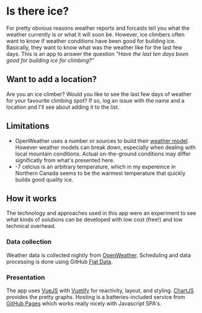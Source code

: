 # Is there ice?
For pretty obvious reasons weather reports and forcasts tell you what the weather currently is or what it will soon be.  However, ice climbers often want to know if  weather conditions have been good for building ice.  Basically, they want to know what was the weather like for the last few days.  This is an app to answer the question *"Have the last ten days been good for building ice for climbing?"*

## Want to add a location?
Are you an ice climber?  Would you like to see the last few days of weather for your favourite climbing spot?  If so, log an issue with the name and a location and I'll see about adding it to the list. 

## Limitations
- OpenWeather uses a number or sources to build their [weather model](https://openweathermap.org/accuracy-and-quality).  However weather models can break down, especially when dealing with local mountain conditions.  Actual on-the-ground conditions may differ significatly from what's presented here. 
- -7 celcius is an arbitrary temperature, which in my expereince in Northern Canada seems to be the warmest temperature that quickly builds good quality ice. 

## How it works
The technology and approaches used in this app were an experiment to see what kinds of solutions can be developed with low cost (free!) and low technical overhead.

### Data collection
Weather data is collected nightly from [OpenWeather](https://openweathermap.org/appidlocations).  Scheduling and data processing is done using GitHub [Flat Data](https://next.github.com/projects/flat-data).

### Presentation
The app uses [VueJS](https://vuejs.org) with [Vuetify](https://vuetifyjs.com/en/) for reactivity, layout, and styling.  [ChartJS](https://www.chartjs.org) provides the pretty graphs.  Hosting is a batteries-included service from [GitHub Pages](https://guides.github.com/features/pages/) which works really nicely with Javascript SPA's.   
